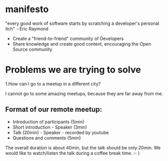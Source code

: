 # manifesto

"every good work of software starts by scratching a developer's personal itch" - Eric Raymond

- Create a "friend-to-friend" community of Developers
- Share knowledge and create good content, encouraging the Open Source community

# Problems we are trying to solve

1.How can I go to a meetup in a different city?

I cannot go to some amazing meetups, because they are far away from me. 



## Format of our remote meetup:

- Introduction of participants (5min)
- Short introduction - Speaker (3min)
- Talk (20min) - Speaker - recorded by youtube
- Questions and comments (5min)

The overall duration is about 40min, but the talk should be only 20min. We would like to watch/listen the talk during a coffee break time. :- )
